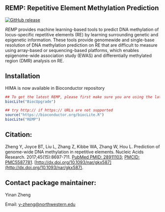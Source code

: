 ## REMP: Repetitive Element Methylation Prediction
[![GitHub release](https://img.shields.io/badge/release-v1.2.1-blue.svg)](https://github.com/YinanZheng/REMP/releases)

*REMP* provides machine learning-based tools to predict DNA methylation of locus-specific repetitive elements (RE) by learning surrounding genetic and epigenetic information. These tools provide genomewide and single-base resolution of DNA methylation prediction on RE that are difficult to measure using array-based or sequencing-based platforms, which enables epigenome-wide association study (EWAS) and differentially methylated region (DMR) analysis on RE. 

## Installation 

HIMA is now available in Bioconductor repository
```r
## To get the latest REMP, please first make sure you are using the latest Bioconductor
biocLite("BiocUpgrade")

## try http:// if https:// URLs are not supported
source("https://bioconductor.org/biocLite.R")
biocLite("REMP")
```

## Citation:

Zheng Y, Joyce BT, Liu L, Zhang Z, Kibbe WA, Zhang W, Hou L. Prediction of genome-wide DNA methylation in repetitive elements. Nucleic Acids Research. 2017;45(15):8697-711. [PubMed PMID: 28911103](https://www.ncbi.nlm.nih.gov/pubmed/28911103); [PMCID: PMC5587781](https://www.ncbi.nlm.nih.gov/pmc/articles/PMC5587781/). [http://dx.doi.org/10.1093/nar/gkx587](http://dx.doi.org/10.1093/nar/gkx587).

## Contact package maintainer:
Yinan Zheng 

Email: y-zheng@northwestern.edu
